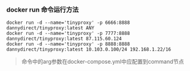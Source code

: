 
### docker run 命令运行方法
```
docker run -d --name='tinyproxy' -p 6666:8888 dannydirect/tinyproxy:latest ANY
docker run -d --name='tinyproxy' -p 7777:8888 dannydirect/tinyproxy:latest 87.115.60.124
docker run -d --name='tinyproxy' -p 8888:8888 dannydirect/tinyproxy:latest 10.103.0.100/24 192.168.1.22/16
```

> 命令中的arg参数在docker-compose.yml中应配置到command节点
